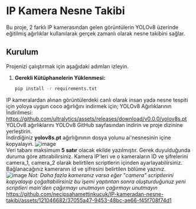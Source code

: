 # IP Kamera Nesne Takibi

Bu proje, 2 farklı IP kamerasından gelen görüntülerin YOLOv8 üzerinde eğitilmiş ağırlıklar kullanılarak gerçek zamanlı olarak nesne takibini sağlar.

## Kurulum

Projenizi çalıştırmak için aşağıdaki adımları izleyin.

1. **Gerekli Kütüphanelerin Yüklenmesi:**
   ```bash
   pip install -r requirements.txt
IP kameralardan alınan görüntülerdeki canlı olarak insan yada nesne tespiti için yoloya uygun coco ağırlığını indirmek için;
YOLOv8 Ağırlıklarının İndirilmesi: https://github.com/ultralytics/assets/releases/download/v0.0.0/yolov8s.pt
YOLOv8 ağırlıklarını YOLOv8 GitHub sayfasından indirin ve proje dizinine yerleştirin.
<br>İndirdiğiniz <b>yolov8s.pt</b> ağırlığınının dosya yolunu ai'nesnesinin içine kopyalayın.
![image](https://github.com/necipsahamettinkucuk/IP-kameradan-nesne-takibi/assets/121046682/b9f6713f-9c42-40d3-94a1-2cae6c0190e6)
<br> Veri tabanı maksimum <b>5 satır</b> olacak ekilde yazılmıştır. Gerek duyulduğunda duruma göre attırabilirsiniz.
Kamera IP'leri ve o kameraların ID ve şifrelerini camera_1, camera_2 olarak belirtilen scriptlerin içinden ayarlayabilirsiniz. 
<br> Bağlanacağınız kameranın id ve şifresini belirtilen bölüme yazınız.<br>
![image](https://github.com/necipsahamettinkucuk/IP-kameradan-nesne-takibi/assets/121046682/6184fe30-dffe-4343-bd49-f74d71196eea)
<i>Not: Daha fazla kameranız varsa eğer "camera" scriptlerini kopyalayıp çoğaltabilirsiniz bu işemi yaptıntan sonra oluşturduğunuz yeni scriptleri main'den çağırmayı unutmayın çağırmayı unutmayın</i>
https://github.com/necipsahamettinkucuk/IP-kameradan-nesne-takibi/assets/121046682/37055a47-9453-48bc-ae66-f45f708f74d1

